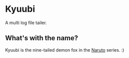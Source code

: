 # Kyuubi

A multi log file tailer.

## What's with the name?

Kyuubi is the nine-tailed demon fox in the [Naruto](http://en.wikipedia.org/wiki/Naruto) series. :)

